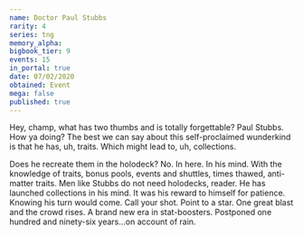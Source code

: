 ```yaml
---
name: Doctor Paul Stubbs
rarity: 4
series: tng
memory_alpha:
bigbook_tier: 9
events: 15
in_portal: true
date: 07/02/2020
obtained: Event
mega: false
published: true
---
```


Hey, champ, what has two thumbs and is totally forgettable? Paul Stubbs. How ya doing? The best we can say about this self-proclaimed wunderkind is that he has, uh, traits. Which might lead to, uh, collections.

Does he recreate them in the holodeck? No. In here. In his mind. With the knowledge of traits, bonus pools, events and shuttles, times thawed, anti-matter traits. Men like Stubbs do not need holodecks, reader. He has launched collections in his mind. It was his reward to himself for patience. Knowing his turn would come. Call your shot. Point to a star. One great blast and the crowd rises. A brand new era in stat-boosters. Postponed one hundred and ninety-six years...on account of rain.
